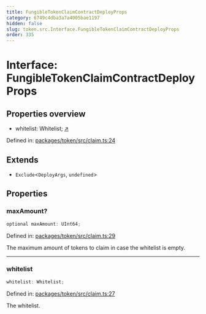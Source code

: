 ```yaml
---
title: FungibleTokenClaimContractDeployProps
category: 6749c4dba3a7a4005bae1197
hidden: false
slug: token.src.Interface.FungibleTokenClaimContractDeployProps
order: 335
---
```


# Interface: FungibleTokenClaimContractDeployProps

## Properties overview

- whitelist:  Whitelist; [↗](#whitelist)

Defined in: [packages/token/src/claim.ts:24](https://github.com/zkcloudworker/minatokens-lib/blob/main/packages/token/src/claim.ts#L24)

## Extends

- `Exclude`\<`DeployArgs`, `undefined`\>

## Properties

### maxAmount?

```ts
optional maxAmount: UInt64;
```

Defined in: [packages/token/src/claim.ts:29](https://github.com/zkcloudworker/minatokens-lib/blob/main/packages/token/src/claim.ts#L29)

The maximum amount of tokens to claim in case the whitelist is empty.

***

### whitelist

```ts
whitelist: Whitelist;
```

Defined in: [packages/token/src/claim.ts:27](https://github.com/zkcloudworker/minatokens-lib/blob/main/packages/token/src/claim.ts#L27)

The whitelist.
